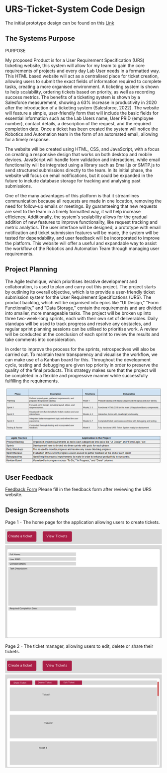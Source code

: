 # URS-Ticket-System Code Design

The initial prototype design can be found on this [Link](https://benarnott.github.io/URS-Ticket-System/)

## The Systems Purpose

PURPOSE

My proposed Product is for a User Requirement Specification (URS) ticketing website, this system will allow for my team to gain the core requirements of projects and every day Lab User needs in a formatted way. This HTML based website will act as a centralised place for ticket creation, allowing users to submit the exact fields of information required to complete tasks, creating a more organised environment. A ticketing system is shown to help scalability, ordering tickets based on priority, as well as recording success metrics. The benefits of a ticketing system is shown by a Salesforce measurement, showing a 63% increase in productivity in 2020 after the introduction of a ticketing system (Salesforce, 2022).
The website will feature a simple, user-friendly form that will include the basic fields for essential information such as the Lab Users name, User PRID (employee number), contact details, a description of the request, and the required completion date. Once a ticket has been created the system will notice the Robotics and Automation team in the form of an automated email, allowing for a timely response.

The website will be created using HTML, CSS, and JavaScript, with a focus on creating a responsive design that works on both desktop and mobile devices. JavaScript will handle form validation and interactions, while email functionality will be integrated using a library such as Email.js or SMTP.js to send structured submissions directly to the team. In its initial phase, the website will focus on email notifications, but it could be expanded in the future to include database storage for tracking and analysing past submissions.

One of the many advantages of this platform is that it streamlines communication because all requests are made in one location, removing the need for follow-up emails or meetings. By guaranteeing that new requests are sent to the team in a timely formatted way, it will help increase efficiency. Additionally, the system's scalability allows for the gradual addition of new features to improve functionality, like request tracking and metric analytics. The user interface will be designed, a prototype with email notification and ticket submission features will be made, the system will be tested for dependability, and user feedback will be incorporated to improve the platform. This website will offer a useful and expandable way to assist the workflow of the Robotics and Automation Team through managing user requirements.

## Project Planning

The Agile technique, which prioritises iterative development and collaboration, is used to plan and carry out this project. The project starts by outlining its overall objective, which is to provide a user-friendly ticket submission system for the User Requirement Specifications (URS). The product backlog, which will be organised into epics like "UI Design," "Form Functionality," and "Data Storage," contain the requirements and are divided into smaller, more manageable tasks. The project will be broken up into three two-week-long sprints, each with their own set of deliverables. Daily standups will be used to track progress and resolve any obstacles, and regular sprint planning sessions can be utilised to prioritise work. A review will be conducted at the conclusion of each sprint to review the results and take comments into consideration. 

In order to improve the process for the sprints, retrospectives will also be carried out. To maintain team transparency and visualise the workflow, we can make use of a Kanban board for this. Throughout the development cycle, testing and debugging are given top priority in order to preserve the quality of the final products. This strategy makes sure that the project will be completed in a flexible and progressive manner while successfully fulfilling the requirements.

![Screenshot](ProjectPlanningTable.png)

![Screenshot](AgilePracticesTable.png)

## User Feedback
[Feedback Form](https://docs.google.com/forms/d/e/1FAIpQLScb-IveZ_1XHtToDfNOmGVE4wiZP1UCcFefLmZl2Nn3_CLj_g/viewform?usp=header) Please fill in the feedback form after reviewing the URS website.

## Design Screenshots

Page 1 - The home page for the application allowing users to create tickets.

![Screenshot](URS%20App%201.png)

Page 2 - The ticket manager, allowing users to edit, delete or share their tickets.

![Screenshot](URS%20App%202.png)
